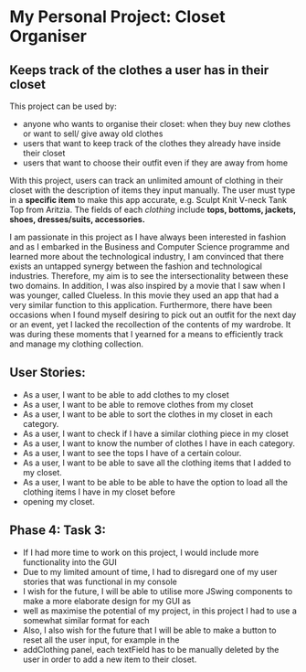# My Personal Project: Closet Organiser

## Keeps track of the clothes a user has in their closet 

This project can be used by: 
- anyone who wants to organise their closet: when they buy new clothes or want to sell/ give away old clothes
- users that want to keep track of the clothes they already have inside their closet
- users that want to choose their outfit even if they are away from home

With this project, users can track an unlimited amount of
clothing in their closet with the description of items they input manually. The user must
type in a **specific item** to make this app accurate, e.g. Sculpt Knit
V-neck Tank Top from Aritzia. The fields of each *clothing* include
**tops, bottoms, jackets, shoes, dresses/suits, accessories.**

I am passionate in this project as I have always been interested in fashion and as I embarked in the Business and 
Computer Science programme
and learned more about the
technological industry, I am convinced that there exists an untapped synergy
between the fashion and technological industries. Therefore, my aim is to see the intersectionality 
between these two domains. 
In addition, I was also inspired by a movie that I saw when I was younger, called Clueless. In this movie
they used an app that had a very similar function to this application. Furthermore, there have been 
occasions when I found myself desiring
to pick out an outfit for the next day or an event,
yet I lacked the recollection of the contents of my wardrobe.
It was during these moments that I yearned for a means to efficiently
track and manage my clothing collection.

## User Stories:
- As a user, I want to be able to add clothes to my closet 
- As a user, I want to be able to remove clothes from my closet 
- As a user, I want to be able to sort the clothes in my closet in each category.
- As a user, I want to check if I have a similar clothing piece in my closet
- As a user, I want to know the number of clothes I have in each category.
- As a user, I want to see the tops I have of a certain colour.
- As a user, I want to be able to save all the clothing items that I added to my closet. 
- As a user, I want to be able to be able to have the option to load all the clothing items I have in my closet before 
- opening my closet. 

## Phase 4: Task 3:
- If I had more time to work on this project, I would include more functionality into the GUI
- Due to my limited amount of time, I had to disregard one of my user stories that was functional in my console
- I wish for the future, I will be able to utilise more JSwing components to make a more elaborate design for my GUI as
- well as maximise the potential of my project, in this project I had to use a somewhat similar format for each
- Also, I also wish for the future that I will be able to make a button to reset all the user input, for example in the
- addClothing panel, each textField has to be manually deleted by the user in order to add a new item to their closet. 
